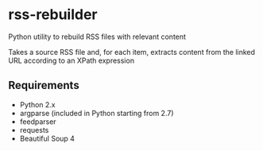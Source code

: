 rss-rebuilder
=============

Python utility to rebuild RSS files with relevant content

Takes a source RSS file and, for each item, extracts content from the linked
URL according to an XPath expression

Requirements
------------

* Python 2.x
* argparse (included in Python starting from 2.7)
* feedparser
* requests
* Beautiful Soup 4

